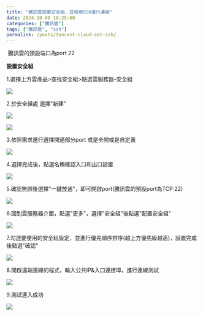 ```yaml
---
title: "騰訊雲設置安全組，並使用SSH進行連線"
date: 2024-10-08 18:25:00
categories: ["騰訊雲"]
tags: ["騰訊雲", "ssh"]
permalink: /posts/tencent-cloud-set-ssh/
---
```

 騰訊雲的預設端口為port 22

**設置安全組**

1.選擇上方雲產品>查找安全組>點選雲服務器-安全組

[![](https://blogger.googleusercontent.com/img/a/AVvXsEiAKrAks7B4aut73yP0jy0qLQl5A31N7anKEh-RQjAWp_QLmc_2wyKcHlnJGbYB3D2zT9LMMK0VBrpTxlkafFE7sjty9LWMMgf0iRfSTQgTtc4514twB2Hur5CjFkfp_RGEg23wUs242tz-UPy42T_-IJVI-zq0xjEwBJDq1pt9pCKdmUoOX716Co8LEbs=s16000)](https://blogger.googleusercontent.com/img/a/AVvXsEiAKrAks7B4aut73yP0jy0qLQl5A31N7anKEh-RQjAWp_QLmc_2wyKcHlnJGbYB3D2zT9LMMK0VBrpTxlkafFE7sjty9LWMMgf0iRfSTQgTtc4514twB2Hur5CjFkfp_RGEg23wUs242tz-UPy42T_-IJVI-zq0xjEwBJDq1pt9pCKdmUoOX716Co8LEbs)

  
2.於安全組處 選擇"新建"

[![](https://blogger.googleusercontent.com/img/a/AVvXsEj-pazdggJv_EzzHDxiRC3f5VjH9B5bCmi4Cvmha74uNtdI_rJyaeC2GerUVCe0m3sFdCGZjhhFwEIX88IljxeTw4hJzrVh26IXOJKDNpCzd_h8QdkMUsIkQTm9DGACj1FtSTkMNYKBeyFJllxBOgElwN0oXN3jGLDqU4tK3WnGhGUKnpYRO6PLc1I_foE)](https://blogger.googleusercontent.com/img/a/AVvXsEj-pazdggJv_EzzHDxiRC3f5VjH9B5bCmi4Cvmha74uNtdI_rJyaeC2GerUVCe0m3sFdCGZjhhFwEIX88IljxeTw4hJzrVh26IXOJKDNpCzd_h8QdkMUsIkQTm9DGACj1FtSTkMNYKBeyFJllxBOgElwN0oXN3jGLDqU4tK3WnGhGUKnpYRO6PLc1I_foE)

[![](https://blogger.googleusercontent.com/img/a/AVvXsEhUwE8SJUobO38khzTMCCoT3bWVfKjCWzeMV5Ve3MCTwj_qErzIfL6N4IMzjnzmeSk3GcrGJwYojU7k6ay7M1pIFP_9A4qns1Bv1-_XE7g44i3nO0rXixxoVXw84X3JySpnQB8uL-oYglOf9ffLptZAXPT4agX17R4LvcqUUMTpwpNobUTJixFr5HVi8mI=s16000)](https://blogger.googleusercontent.com/img/a/AVvXsEhUwE8SJUobO38khzTMCCoT3bWVfKjCWzeMV5Ve3MCTwj_qErzIfL6N4IMzjnzmeSk3GcrGJwYojU7k6ay7M1pIFP_9A4qns1Bv1-_XE7g44i3nO0rXixxoVXw84X3JySpnQB8uL-oYglOf9ffLptZAXPT4agX17R4LvcqUUMTpwpNobUTJixFr5HVi8mI)

3.依照需求進行選擇開通部分port 或是全開或是自定義

[![](https://blogger.googleusercontent.com/img/a/AVvXsEhqwuf4QI-ds4MVF6gEwsMUtacE8Fx4TI-FFQoPBUumqE8-_8P_xnkqO-4VeyW8zVbaBeDgAZKtmOxdZgRkDzHAPd02u9aNxJz81YEfM2aa0WeMSae_afDrQzImxHNH-AJfMS0DMUydwZ0BW5kANNiRg1uuSKu6-7v_8Xkk6olGpBngX8KfVixPAMjFG0U=s16000)](https://blogger.googleusercontent.com/img/a/AVvXsEhqwuf4QI-ds4MVF6gEwsMUtacE8Fx4TI-FFQoPBUumqE8-_8P_xnkqO-4VeyW8zVbaBeDgAZKtmOxdZgRkDzHAPd02u9aNxJz81YEfM2aa0WeMSae_afDrQzImxHNH-AJfMS0DMUydwZ0BW5kANNiRg1uuSKu6-7v_8Xkk6olGpBngX8KfVixPAMjFG0U)

  
4.選擇完成後，點選名稱確認入口和出口設置  

[![](https://blogger.googleusercontent.com/img/a/AVvXsEjg3mbFJhLV_Iq-SgSSD3U7ESj0MZS7_oxJb2UzMlZC-ysN72o4HCslT1OHJDw48Jhr0n7pMfVafdK9BJDXslFry07eVwr2fbo8NEQTGUo83wEpgv0Uc0HwjGGOhvWk9whQvK9kDdhxg-gVZfe-u8t4_wddDOEwHQZI3wsfFpkzQ5_naEWrhJlOTrcMNtg=s16000)](https://blogger.googleusercontent.com/img/a/AVvXsEjg3mbFJhLV_Iq-SgSSD3U7ESj0MZS7_oxJb2UzMlZC-ysN72o4HCslT1OHJDw48Jhr0n7pMfVafdK9BJDXslFry07eVwr2fbo8NEQTGUo83wEpgv0Uc0HwjGGOhvWk9whQvK9kDdhxg-gVZfe-u8t4_wddDOEwHQZI3wsfFpkzQ5_naEWrhJlOTrcMNtg)

5.確認無誤後選擇"一鍵放通"，即可開啟port(騰訊雲的預設port為TCP:22)

[![](https://blogger.googleusercontent.com/img/a/AVvXsEiTLw9HbeXLMiuxJtVhLAjBT-jMwR_sxEGLqIjHoX5dXXOuTPoRt9Cn4pAkPh6xRXccKplWYTyECpffhfRBV5bDLP_Fvq18RAHAYZPzw19f75mJ4DMEfTcTNYRrPbafepRkMmL4aVfsLHUS5_Ch1b2MJAfNvW7-DLmurrrSpJ_5PF3I10HEHZWKARsCEAM=s16000)](https://blogger.googleusercontent.com/img/a/AVvXsEiTLw9HbeXLMiuxJtVhLAjBT-jMwR_sxEGLqIjHoX5dXXOuTPoRt9Cn4pAkPh6xRXccKplWYTyECpffhfRBV5bDLP_Fvq18RAHAYZPzw19f75mJ4DMEfTcTNYRrPbafepRkMmL4aVfsLHUS5_Ch1b2MJAfNvW7-DLmurrrSpJ_5PF3I10HEHZWKARsCEAM)

6.回到雲服務器介面，點選"更多"，選擇"安全組"後點選"配置安全組"

[![](https://blogger.googleusercontent.com/img/a/AVvXsEjkwMDb6z-UowF1xTld05k0RToPep9zQPPG5JBkJwPXpceieACS3vEclSiRKYVf6pniGtiL8prK_Lr59NZT5J3VnziCbiblEY1x112_9C8h154zSFAIlkpDWFhMbqrIUuamv14eXe3Fa0ejHN_LlLQTVpnML02scVDixN5yp8TsveRas5rv1qgt7liczy0=s16000)](https://blogger.googleusercontent.com/img/a/AVvXsEjkwMDb6z-UowF1xTld05k0RToPep9zQPPG5JBkJwPXpceieACS3vEclSiRKYVf6pniGtiL8prK_Lr59NZT5J3VnziCbiblEY1x112_9C8h154zSFAIlkpDWFhMbqrIUuamv14eXe3Fa0ejHN_LlLQTVpnML02scVDixN5yp8TsveRas5rv1qgt7liczy0)

  
7.勾選要使用的安全組設定，並進行優先順序排序(越上方優先級越高)，設置完成後點選"確認"

[![](https://blogger.googleusercontent.com/img/a/AVvXsEhYjwGUcL8zQwI0V5vU0w0TCTgC5_ahksAWX7wL7-7DHA362PHKtowDNWva7yg7oHYMg0JT7x4KTAx7Khcxu__JG-jpNMYXkj8N2WPssueJiGOnsVFIIFg-qgGMv32G7JBY5hPwmkaCmaFeR6OpJE7CMl7VyjI5cDGFJoNGB4_RXFohMteaGQf--I8PyCY=s16000)](https://blogger.googleusercontent.com/img/a/AVvXsEhYjwGUcL8zQwI0V5vU0w0TCTgC5_ahksAWX7wL7-7DHA362PHKtowDNWva7yg7oHYMg0JT7x4KTAx7Khcxu__JG-jpNMYXkj8N2WPssueJiGOnsVFIIFg-qgGMv32G7JBY5hPwmkaCmaFeR6OpJE7CMl7VyjI5cDGFJoNGB4_RXFohMteaGQf--I8PyCY)

8.開啟遠端連線的程式，輸入公共IP&入口連接埠，進行連線測試

[![](https://blogger.googleusercontent.com/img/a/AVvXsEiXH2-CMLRzScV5sj4EtrPYoYtIQhJyIbmX7vKg2kqSPKgpni684jPVMQ5vWphzDWupqVO3jsifzKjK7UC5a3l466X2DVfsbLEkVfFgSrQZBfzP4OyNolszNa6IIRk9f1Zt5amgoar0CuhYTx6TG3t0NbwFuhh6_qUL-RBrlpPduPZjgBd4ylCvWhNAnWE=s16000)](https://blogger.googleusercontent.com/img/a/AVvXsEiXH2-CMLRzScV5sj4EtrPYoYtIQhJyIbmX7vKg2kqSPKgpni684jPVMQ5vWphzDWupqVO3jsifzKjK7UC5a3l466X2DVfsbLEkVfFgSrQZBfzP4OyNolszNa6IIRk9f1Zt5amgoar0CuhYTx6TG3t0NbwFuhh6_qUL-RBrlpPduPZjgBd4ylCvWhNAnWE)

9.測試連入成功

[![](https://blogger.googleusercontent.com/img/a/AVvXsEj5hOi_0XdEk7CLeDETbjGdPC7KXXWNuAiGfvfymLtU-X6xGm8k6LisNvAdRIs5Lv4cUCR4x60-_vHaNTlRzYPeabq0D8GcXw5gHdn0uuTTs-J8h2htxXAno000GxbuezPU5KB9faD3i-MKOU-YN0_C4luF4DoFDmB7CvqZvjNzqW1QSef7B59QuyHNBqE=s16000)](https://blogger.googleusercontent.com/img/a/AVvXsEj5hOi_0XdEk7CLeDETbjGdPC7KXXWNuAiGfvfymLtU-X6xGm8k6LisNvAdRIs5Lv4cUCR4x60-_vHaNTlRzYPeabq0D8GcXw5gHdn0uuTTs-J8h2htxXAno000GxbuezPU5KB9faD3i-MKOU-YN0_C4luF4DoFDmB7CvqZvjNzqW1QSef7B59QuyHNBqE)